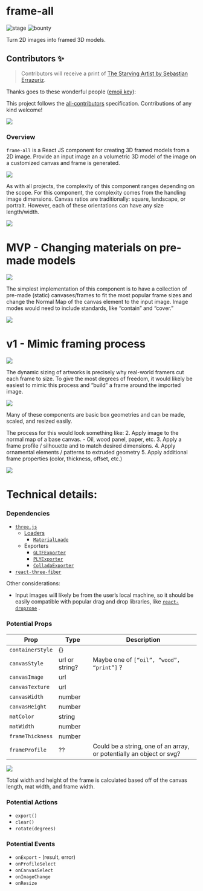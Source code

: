 # frame-all

![stage](https://img.shields.io/badge/stage-proposal-yellow)
![bounty](https://img.shields.io/badge/bounty-artwork-red)

Turn 2D images into framed 3D models.

## Contributors ✨

> Contributors will receive a print of [The Starving Artist by Sebastian Errazuriz](https://www.instagram.com/p/B_DfoRADwR-/?utm_source=ig_web_button_share_sheet).

Thanks goes to these wonderful people ([emoji key](https://allcontributors.org/docs/en/emoji-key)):

<!-- ALL-CONTRIBUTORS-LIST:START - Do not remove or modify this section -->
<!-- prettier-ignore-start -->
<!-- markdownlint-disable -->
<!-- <table>
  <tr>
    <td align="center"><a href="https://github.com/fckchairs"><img src="https://avatars3.githubusercontent.com/u/1652655?v=4" width="100px;" alt=""/><br /><sub><b>fckchairs</b></sub></a><br /><a href="#example-fckchairs" title="Examples">💡</a> <a href="https://github.com/ALL-IO/frame-all/commits?author=fckchairs" title="Code">💻</a></td>
  </tr>
</table> -->

<!-- markdownlint-enable -->
<!-- prettier-ignore-end -->
<!-- ALL-CONTRIBUTORS-LIST:END -->

This project follows the [all-contributors](https://github.com/all-contributors/all-contributors) specification. Contributions of any kind welcome!


![](https://firebasestorage.googleapis.com/v0/b/aw-publish-production.appspot.com/o/public%2Fgithub%2Fframe-all%2Fhero.png?alt=media&token=64132770-9987-4f39-9eea-3517b6d557c2)

### Overview

 `frame-all`  is a React JS component for creating 3D framed models from a 2D image. Provide an input image an a volumetric 3D model of the image on a customized canvas and frame is generated.

![](https://firebasestorage.googleapis.com/v0/b/aw-publish-production.appspot.com/o/public%2Fgithub%2Fframe-all%2Foverview.png?alt=media&token=085db8f8-7cc9-428e-9cfb-6bc04c41f8c3)


As with all projects, the complexity of this component ranges depending on the scope. For this component, the complexity comes from the handling image dimensions. Canvas ratios are traditionally: square, landscape, or portrait. However, each of these orientations can have any size length/width. 

![](https://firebasestorage.googleapis.com/v0/b/aw-publish-production.appspot.com/o/public%2Fgithub%2Fframe-all%2FframeSkew.png?alt=media&token=e3304495-cf14-448b-814f-f251fb35f143)


# MVP - Changing materials on pre-made models

![](https://firebasestorage.googleapis.com/v0/b/aw-publish-production.appspot.com/o/public%2Fgithub%2Fframe-all%2Fmvp.png?alt=media&token=d3bbcf49-adc1-4b9d-ad2b-bf18072b7ec9)

The simplest implementation of this component is to have a collection of pre-made (static) canvases/frames to fit the most popular frame sizes and change the Normal Map of the canvas element to the input image. Image modes would need to include standards, like “contain” and “cover.”

![](https://firebasestorage.googleapis.com/v0/b/aw-publish-production.appspot.com/o/public%2Fgithub%2Fframe-all%2FimageMode.png?alt=media&token=db1dc64e-5030-4737-beac-d3f333360905)


# v1 - Mimic framing process

![](https://firebasestorage.googleapis.com/v0/b/aw-publish-production.appspot.com/o/public%2Fgithub%2Fframe-all%2Fv1.png?alt=media&token=5de61f16-ff49-4b10-a3c0-12ef5341f273)

The dynamic sizing of artworks is precisely why real-world framers cut each frame to size. To give the most degrees of freedom, it would likely be easiest to mimic this process and “build” a frame around the imported image.

![](https://firebasestorage.googleapis.com/v0/b/aw-publish-production.appspot.com/o/public%2Fgithub%2Fframe-all%2FframeComponents.png?alt=media&token=6f5e5012-8187-4fed-a096-49526a408416)

Many of these components are basic box geometries and can be made, scaled, and resized easily. 


The process for this would look something like:
2. Apply image to the normal map of a base canvas.
	- Oil, wood panel, paper, etc.
3. Apply a frame profile / silhouette and to match desired dimensions.
4. Apply ornamental elements / patterns to extruded geometry
5. Apply additional frame properties (color, thickness, offset, etc.)

![](https://firebasestorage.googleapis.com/v0/b/aw-publish-production.appspot.com/o/public%2Fgithub%2Fframe-all%2FframeProfiles.png?alt=media&token=5a282cc0-9754-49dc-aad8-9e492b6d535f)



# Technical details:

### Dependencies

- [`three.js`](https://threejs.org/)
	- [Loaders](https://threejs.org/docs/#api/en/loaders/Loader)
		- [`MaterialLoade`](https://threejs.org/docs/#api/en/loaders/MaterialLoader)
	- Exporters
		- [`GLTFExporter`](https://threejs.org/docs/#examples/en/exporters/GLTFExporter)
		- [`PLYExporter`](https://threejs.org/docs/#examples/en/exporters/PLYExporter)
		- [`ColladaExporter`](https://threejs.org/docs/#examples/en/exporters/ColladaExporter)
- [`react-three-fiber`](https://github.com/react-spring/react-three-fiber)

Other considerations:
- Input images will likely be from the user’s local machine, so it should be easily compatible with popular drag and drop libraries, like [`react-dropzone`](https://github.com/react-dropzone/react-dropzone) .


### Potential Props

| Prop | Type | Description |
| --- | --- | --- |
| `containerStyle` | {} | |
| `canvasStyle` | url or string? | Maybe one of `[“oil”, “wood”, “print”]` ? |
| `canvasImage` | url | |
| `canvasTexture` | url | |
| `canvasWidth` | number | |
| `canvasHeight` | number | |
| `matColor` | string | |
| `matWidth` | number | |
| `frameThickness` | number | |
| `frameProfile` | ?? | Could be a string, one of an array, or potentially an object or svg? |

![](https://firebasestorage.googleapis.com/v0/b/aw-publish-production.appspot.com/o/public%2Fgithub%2Fframe-all%2FframeProps.png?alt=media&token=983b2e41-f29d-4e01-8b72-890d3d86fffb)

Total width and height of the frame is calculated based off of the canvas length, mat width, and frame width.

### Potential Actions

* `export()`
* `clear()`
* `rotate(degrees)`


### Potential  Events

* `onExport` - (result, error)
* `onProfileSelect`
* `onCanvasSelect`
* `onImageChange`
* `onResize`
